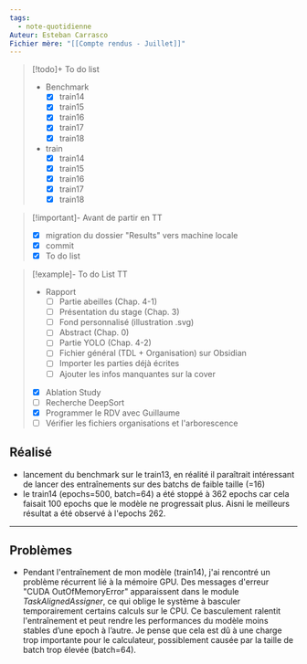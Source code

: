```yaml
---
tags:
  - note-quotidienne
Auteur: Esteban Carrasco
Fichier mère: "[[Compte rendus - Juillet]]"
---
```


> [!todo]+ To do list
> - Benchmark
> 	- [x] train14
> 	- [x] train15
> 	- [x] train16
> 	- [x] train17
> 	- [x] train18
> - train
> 	- [x] train14
> 	- [x] train15
> 	- [x] train16
> 	- [x] train17
> 	- [x] train18

> [!important]- Avant de partir en TT
> - [x] migration du dossier "Results" vers machine locale
> - [x] commit
> - [x] To do list

> [!example]- To do List TT
> - Rapport 
> 	- [ ] Partie abeilles (Chap. 4-1)
> 	- [ ] Présentation du stage (Chap. 3)
> 	- [ ] Fond personnalisé (illustration .svg)
> 	- [ ] Abstract (Chap. 0)
> 	- [ ] Partie YOLO (Chap. 4-2)
> 	- [ ] Fichier général (TDL + Organisation) sur Obsidian
> 	- [ ] Importer les parties déjà écrites
> 	- [ ] Ajouter les infos manquantes sur la cover
> 
> - [x] Ablation Study
> - [ ] Recherche DeepSort
> - [x] Programmer le RDV avec Guillaume
> - [ ] Vérifier les fichiers organisations et l'arborescence

## Réalisé
- lancement du benchmark sur le train13, en réalité il paraîtrait intéressant de lancer des entraînements sur des batchs de faible taille (=16)
- le train14 (epochs=500, batch=64) a été stoppé à 362 epochs car cela faisait 100 epochs que le modèle ne progressait plus. Aisni le meilleurs résultat a été observé à l'epochs 262.

---
## Problèmes
- Pendant l'entraînement de mon modèle (train14), j'ai rencontré un problème récurrent lié à la mémoire GPU. Des messages d'erreur "CUDA OutOfMemoryError" apparaissent dans le module _TaskAlignedAssigner_, ce qui oblige le système à basculer temporairement certains calculs sur le CPU. Ce basculement ralentit l'entraînement et peut rendre les performances du modèle moins stables d’une epoch à l’autre. Je pense que cela est dû à une charge trop importante pour le calculateur, possiblement causée par la taille de batch trop élevée (batch=64).